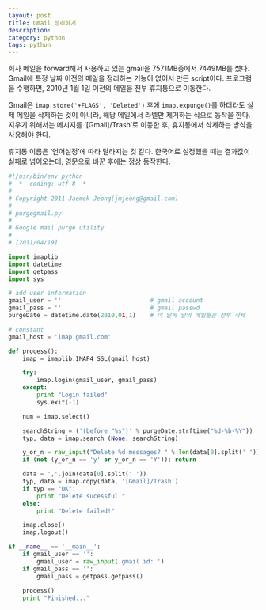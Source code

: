 ```yaml
---
layout: post
title: Gmail 정리하기
description: 
category: python
tags: python
---
```


회사 메일을 forward해서 사용하고 있는 gmail을 7571MB중에서 7449MB를 썼다. Gmail에 특정 날짜 이전의
메일을 정리하는 기능이 없어서 만든 script이다. 프로그램을 수행하면, 2010년 1월 1일 이전의 메일을 전부
휴지통으로 이동한다.

Gmail은 `imap.store('+FLAGS', 'Deleted')` 후에 `imap.expunge()`를 하더라도 실제 메일을 삭제하는 것이
아니라, 해당 메일에서 라벨만 제거하는 식으로 동작을 한다. 지우기 위해서는 메시지를
‘[Gmail]/Trash’로 이동한 후, 휴지통에서 삭제하는 방식을 사용해야 한다.

휴지통 이름은 ‘언어설정’에 따라 달라지는 것 같다. 한국어로 설정했을 때는 결과값이 실패로 넘어오는데, 영문으로 바꾼 후에는 정상 동작한다.

```python
#!/usr/bin/env python
# -*- coding: utf-8 -*-
#
# Copyright 2011 Jaemok Jeong(jmjeong@gmail.com)
#
# purgegmail.py
#
# Google mail purge utility
#
# [2011/04/19]

import imaplib
import datetime
import getpass
import sys

# add user information
gmail_user = ''                         # gmail account
gmail_pass = ''                         # gmail passwd
purgeDate = datetime.date(2010,01,1)    # 이 날짜 앞의 메일들은 전부 삭제

# constant
gmail_host = 'imap.gmail.com'

def process():
    imap = imaplib.IMAP4_SSL(gmail_host)

    try:
        imap.login(gmail_user, gmail_pass)
    except:
        print "Login failed"
        sys.exit(-1)

    num = imap.select()

    searchString = ('(before "%s")' % purgeDate.strftime("%d-%b-%Y"))
    typ, data = imap.search (None, searchString)

    y_or_n = raw_input("Delete %d messages? " % len(data[0].split(' ')))
    if (not (y_or_n == 'y' or y_or_n == 'Y')): return

    data = ','.join(data[0].split(' '))
    typ, data = imap.copy(data, '[Gmail]/Trash')
    if typ == "OK":
        print "Delete sucessful!"
    else:
        print "Delete failed!"

    imap.close()
    imap.logout()

if __name__ == '__main__':
    if gmail_user == '':
        gmail_user = raw_input('gmail id: ')
    if gmail_pass == '':
        gmail_pass = getpass.getpass()
        
    process()
    print "Finished..."
```


